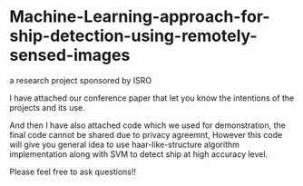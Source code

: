 # Machine-Learning-approach-for-ship-detection-using-remotely-sensed-images
a research project sponsored by ISRO

I have attached our conference paper that let you know the intentions of the projects and its use.

And then I have also attached code which we used for demonstration, the final code cannot be shared due to privacy agreemnt, However this code will give you general idea to use haar-like-structure algorithm implementation along with SVM to detect ship at high accuracy level.

Please feel free to ask questions!!

